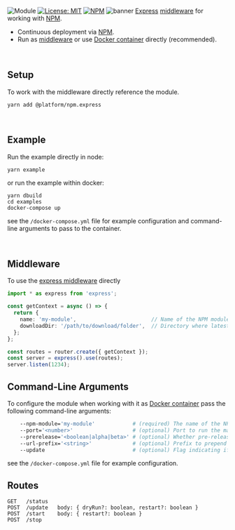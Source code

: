 ![Module](https://img.shields.io/badge/%40platform-npm.express-%23EA4E7E.svg)
[![License: MIT](https://img.shields.io/badge/license-MIT-blue.svg)](https://opensource.org/licenses/MIT)
[![NPM](https://img.shields.io/npm/v/@platform/npm.express.svg?colorB=blue&style=flat)](https://www.npmjs.com/package/@platform/npm.express)
![banner](https://user-images.githubusercontent.com/185555/56625096-bd12e780-668f-11e9-935e-58bea6081f51.png)
[Express](https://expressjs.com) [middleware](https://expressjs.com/en/guide/using-middleware.html) for working with [NPM](http://npmjs.com).

- Continuous deployment via [NPM](http://npmjs.com).
- Run as [middleware](https://expressjs.com/en/guide/using-middleware.html) or use [Docker container](https://www.docker.com) directly (recommended).

<p>&nbsp;<p>

## Setup
To work with the middleware directly reference the module.

    yarn add @platform/npm.express

<p>&nbsp;<p>

## Example
Run the example directly in node:

    yarn example

or run the example within docker:

    yarn dbuild
    cd examples
    docker-compose up

see the `/docker-compose.yml` file for example configuration and command-line arguments to pass to the container.

<p>&nbsp;<p>

## Middleware

To use the [express middleware](https://expressjs.com/en/guide/using-middleware.html) directly

```typescript
import * as express from 'express';

const getContext = async () => {
  return {
    name: 'my-module',                        // Name of the NPM module being managed.
    downloadDir: '/path/to/download/folder',  // Directory where latest NPM version is downloaded to.
  };
};

const routes = router.create({ getContext });
const server = express().use(routes);
server.listen(1234);
```

## Command-Line Arguments

To configure the module when working with it as [Docker container](https://www.docker.com) pass the following command-line arguments:

```bash
    --npm-module='my-module'            # (required) The name of the NPM module being managed.
    --port='<number>'                   # (optional) Port to run the management server on.
    --prerelease='<boolean|alpha|beta>' # (optional) Whether pre-release versions should be used (default:false).
    --url-prefix='<string>'             # (optional) Prefix to prepend URL's with, eg /foo => GET /foo/status
    --update                            # (optional) Flag indicating if update performed at startup (default:false).
```

see the `/docker-compose.yml` file for example configuration.


## Routes

    GET   /status
    POST  /update   body: { dryRun?: boolean, restart?: boolean }
    POST  /start    body: { restart?: boolean }
    POST  /stop
